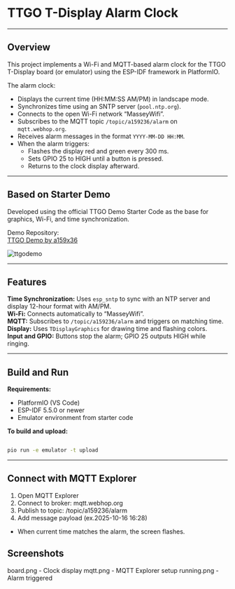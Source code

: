 # TTGO T-Display Alarm Clock  
---

## Overview
This project implements a Wi-Fi and MQTT-based alarm clock for the TTGO T-Display board (or emulator) using the ESP-IDF framework in PlatformIO.

The alarm clock:
- Displays the current time (HH:MM:SS AM/PM) in landscape mode.  
- Synchronizes time using an SNTP server (`pool.ntp.org`).  
- Connects to the open Wi-Fi network “MasseyWifi”.  
- Subscribes to the MQTT topic `/topic/a159236/alarm` on `mqtt.webhop.org`.  
- Receives alarm messages in the format `YYYY-MM-DD HH:MM`.  
- When the alarm triggers:
  - Flashes the display red and green every 300 ms.  
  - Sets GPIO 25 to HIGH until a button is pressed.  
  - Returns to the clock display afterward.  

---

## Based on Starter Demo
Developed using the official TTGO Demo Starter Code as the base for graphics, Wi-Fi, and time synchronization.

Demo Repository:  
[TTGO Demo by a159x36](https://github.com/a159x36/TTGODemo)

![ttgodemo](https://github.com/a159x36/TTGODemo/assets/53783/c8e037c2-7b99-41db-97b1-4945b738eee4)

---

## Features
**Time Synchronization:** Uses `esp_sntp` to sync with an NTP server and display 12-hour format with AM/PM.  
**Wi-Fi:** Connects automatically to “MasseyWifi”.  
**MQTT:** Subscribes to `/topic/a159236/alarm` and triggers on matching time.  
**Display:** Uses `TDisplayGraphics` for drawing time and flashing colors.  
**Input and GPIO:** Buttons stop the alarm; GPIO 25 outputs HIGH while ringing.

---

## Build and Run
**Requirements:**  
- PlatformIO (VS Code)  
- ESP-IDF 5.5.0 or newer  
- Emulator environment from starter code  

**To build and upload:**  
```bash

pio run -e emulator -t upload

```
---
## Connect with MQTT Explorer

1. Open MQTT Explorer
2. Connect to broker: mqtt.webhop.org
3. Publish to topic: /topic/a159236/alarm
4. Add message payload (ex.2025-10-16 16:28)

- When current time matches the alarm, the screen flashes.

## Screenshots
board.png - Clock display
mqtt.png - MQTT Explorer setup
running.png - Alarm triggered
